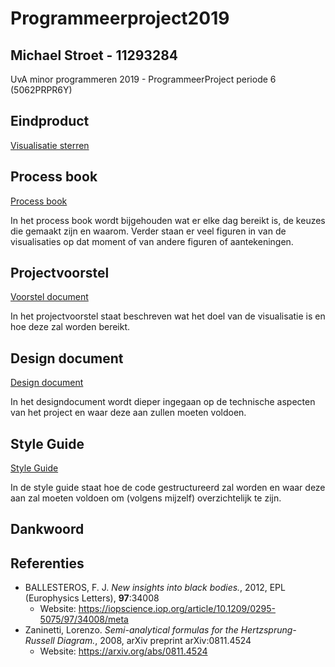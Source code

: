 # Programmeerproject2019
## Michael Stroet - 11293284
UvA minor programmeren 2019 - ProgrammeerProject periode 6 (5062PRPR6Y)

## Eindproduct
[Visualisatie sterren](https://michaelstroet.github.io/Programmeerproject2019/code/html-css/home.html)

## Process book
[Process book](PROCESS.md)

In het process book wordt bijgehouden wat er elke dag bereikt is, de keuzes die gemaakt zijn en waarom. Verder staan er veel figuren in van de visualisaties op dat moment of van andere figuren of aantekeningen.

## Projectvoorstel
[Voorstel document](PROPOSAL.md)

In het projectvoorstel staat beschreven wat het doel van de visualisatie is en hoe deze zal worden bereikt.

## Design document
[Design document](DESIGN.md)

In het designdocument wordt dieper ingegaan op de technische aspecten van het project en waar deze aan zullen moeten voldoen.

## Style Guide
[Style Guide](STYLE.md)

In de style guide staat hoe de code gestructureerd zal worden en waar deze aan zal moeten voldoen om (volgens mijzelf) overzichtelijk te zijn.

## Dankwoord

## Referenties
- BALLESTEROS, F. J. *New insights into black bodies.*, 2012, EPL (Europhysics Letters), **97**:34008
    - Website: https://iopscience.iop.org/article/10.1209/0295-5075/97/34008/meta
- Zaninetti, Lorenzo. *Semi-analytical formulas for the Hertzsprung-Russell Diagram.*, 2008, arXiv preprint arXiv:0811.4524
    - Website: https://arxiv.org/abs/0811.4524
